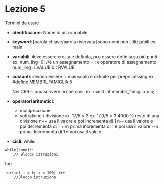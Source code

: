 # Lezione 5
Termini da usare

 - **identificatore**: Nome di una variabile

- **keyword**: [parola chiave/parola riservata] sono nomi non utilizzabili 
    ex. main
    
- **variabili**: deve essere creata e definita, puo essere definita su più punti
    ex. num_ling=0;  //è un assegnamento
         = : è operatore di assegnamento
         num_ling : LVALUE
         0 : RVALUE

- **costanti**: devono essere in maiuscolo e definite per preprocessing
    ex. #define MEMBRI_FAMIGLIA 5
    
    Nel C99 si puo scrivere anche così:
    ex. const int membri_famiglia = 5; 

- **operatori aritmetici**:
    + moltiplicazione
    - sottratione
    / divisione 
        ex. 17/5 = 3
        ex. 17.0/5 = 3.4000
    % resto di una divisione
    n++ usa il valore e poi incrementa di 1
    n-- usa il valore e poi decrementa di 1
    ++n prima incrementa di 1 e poi usa il valore
    --n  prima decrementa di 1 e poi usa il valore
    
- **cicli**:
while: 
```
while(cond)**
    // Blocco istruzioni
```
for:
```
for(int i = 0; i < 100; i++)
    //Blocco istruzione
```